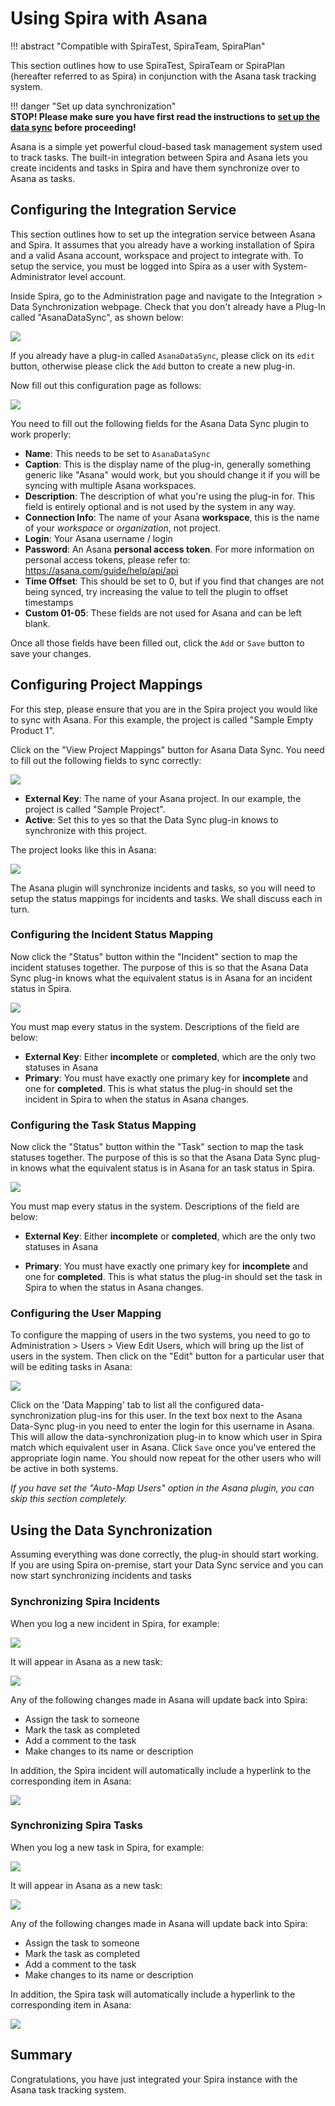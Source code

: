 # Using Spira with Asana
!!! abstract "Compatible with SpiraTest, SpiraTeam, SpiraPlan"

This section outlines how to use SpiraTest, SpiraTeam or SpiraPlan (hereafter referred to as Spira) in conjunction with the Asana task tracking system.

!!! danger "Set up data synchronization"     
    **STOP! Please make sure you have first read the instructions to [set up  the data sync](Setting-up-Data-Synchronization.md) before proceeding!**

Asana is a simple yet powerful cloud-based task management system used to track tasks. The built-in integration between Spira and Asana lets you create incidents and tasks in Spira and have them synchronize over to Asana as tasks.

## Configuring the Integration Service 
This section outlines how to set up the integration service between Asana and Spira. It assumes that you already have a working installation of Spira and a valid Asana account, workspace and project to integrate with. To setup the service, you must be logged into Spira as a user with System-Administrator level account.

Inside Spira, go to the Administration page and navigate to the Integration \> Data Synchronization webpage. Check that you don't already have a Plug-In called "AsanaDataSync", as shown below:

![](img/Using_Spira_with_Asana_1.png)

If you already have a plug-in called `AsanaDataSync`, please click on its `edit` button, otherwise please click the `Add` button to create a new plug-in.

Now fill out this configuration page as follows:

![](img/Using_Spira_with_Asana_2.png)

You need to fill out the following fields for the Asana Data Sync plugin to work properly:

- **Name**: This needs to be set to `AsanaDataSync`
- **Caption**: This is the display name of the plug-in, generally something generic like "Asana" would work, but you should change it if you will be syncing with multiple Asana workspaces.
- **Description**: The description of what you're using the plug-in for. This field is entirely optional and is not used by the system in any way.
- **Connection Info**: The name of your Asana **workspace**, this is the name of your *workspace* or *organization*, not project.
- **Login**: Your Asana username / login
- **Password**: An Asana **personal access token**. For more information on personal access tokens, please refer to: https://asana.com/guide/help/api/api
- **Time Offset**: This should be set to 0, but if you find that changes are not being synced, try increasing the value to tell the plugin to offset timestamps
- **Custom 01-05**: These fields are not used for Asana and can be left blank.

Once all those fields have been filled out, click the `Add` or `Save` button to save your changes.

## Configuring Project Mappings
For this step, please ensure that you are in the Spira project you would like to sync with Asana. For this example, the project is called "Sample Empty Product 1".

Click on the "View Project Mappings" button for Asana Data Sync. You need to fill out the following fields to sync correctly:

![](img/Using_Spira_with_Asana_3.png)

- **External Key**: The name of your Asana project. In our example, the project is called "Sample Project".
- **Active**: Set this to yes so that the Data Sync plug-in knows to synchronize with this project.

The project looks like this in Asana:

![](img/Using_Spira_with_Asana_4.png)

The Asana plugin will synchronize incidents and tasks, so you will need to setup the status mappings for incidents and tasks. We shall discuss each in turn.

### Configuring the Incident Status Mapping
Now click the "Status" button within the "Incident" section to map the incident statuses together. The purpose of this is so that the Asana Data Sync plug-in knows what the equivalent status is in Asana for an incident status in Spira.

![](img/Using_Spira_with_Asana_5.png)

You must map every status in the system. Descriptions of the field are below:

- **External Key**: Either **incomplete** or **completed**, which are the only two statuses in Asana
- **Primary**: You must have exactly one primary key for **incomplete** and one for **completed**. This is what status the plug-in should set the incident in Spira to when the status in Asana changes.

### Configuring the Task Status Mapping
Now click the "Status" button within the "Task" section to map the task statuses together. The purpose of this is so that the Asana Data Sync plug-in knows what the equivalent status is in Asana for an task status in Spira.

![](img/Using_Spira_with_Asana_6.png)

You must map every status in the system. Descriptions of the field are below:

- **External Key**: Either **incomplete** or **completed**, which are the only two statuses in Asana

- **Primary**: You must have exactly one primary key for **incomplete** and one for **completed**. This is what status the plug-in should set the task in Spira to when the status in Asana changes.

### Configuring the User Mapping
To configure the mapping of users in the two systems, you need to go to Administration \> Users \> View Edit Users, which will bring up the list of users in the system. Then click on the "Edit" button for a particular user that will be editing tasks in Asana:

![](img/Using_Spira_with_Asana_7.png)

Click on the 'Data Mapping' tab to list all the configured data-synchronization plug-ins for this user. In the text box next to the Asana Data-Sync plug-in you need to enter the login for this username in Asana. This will allow the data-synchronization plug-in to know which user in Spira match which equivalent user in Asana. Click
`Save` once you've entered the appropriate login name. You should now repeat for the other users who will be active in both systems.

*If you have set the "Auto-Map Users" option in the Asana plugin, you can skip this section completely.*

## Using the Data Synchronization
Assuming everything was done correctly, the plug-in should start working. If you are using Spira on-premise, start your Data Sync service and you can now start synchronizing incidents and tasks

### Synchronizing Spira Incidents
When you log a new incident in Spira, for example:

![](img/Using_Spira_with_Asana_8.png)

It will appear in Asana as a new task:

![](img/Using_Spira_with_Asana_9.png)

Any of the following changes made in Asana will update back into Spira:

- Assign the task to someone
- Mark the task as completed
- Add a comment to the task
- Make changes to its name or description

In addition, the Spira incident will automatically include a hyperlink to the corresponding item in Asana:

![](img/Using_Spira_with_Asana_10.png)

### Synchronizing Spira Tasks

When you log a new task in Spira, for example:

![](img/Using_Spira_with_Asana_11.png)

It will appear in Asana as a new task:

![](img/Using_Spira_with_Asana_12.png)

Any of the following changes made in Asana will update back into Spira:

- Assign the task to someone
- Mark the task as completed
- Add a comment to the task
- Make changes to its name or description

In addition, the Spira task will automatically include a hyperlink to the corresponding item in Asana:

![](img/Using_Spira_with_Asana_13.png)

## Summary
Congratulations, you have just integrated your Spira instance with the Asana task tracking system.